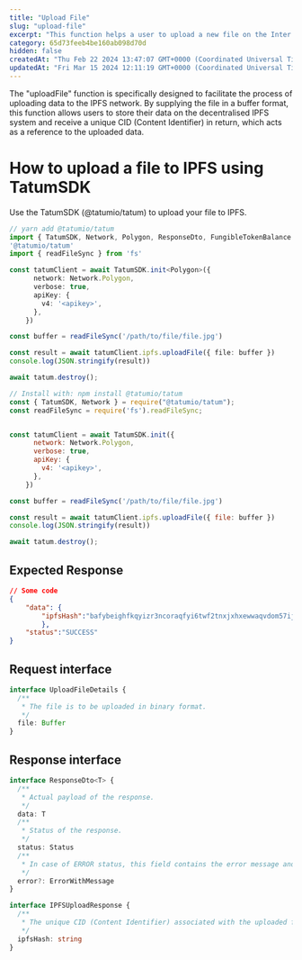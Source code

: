 ```yaml
---
title: "Upload File"
slug: "upload-file"
excerpt: "This function helps a user to upload a new file on the Inter Planetary File Storage"
category: 65d73feeb4be160ab098d70d
hidden: false
createdAt: "Thu Feb 22 2024 13:47:07 GMT+0000 (Coordinated Universal Time)"
updatedAt: "Fri Mar 15 2024 12:11:19 GMT+0000 (Coordinated Universal Time)"
---
```

The "uploadFile" function is specifically designed to facilitate the process of uploading data to the IPFS network. By supplying the file in a buffer format, this function allows users to store their data on the decentralised IPFS system and receive a unique CID (Content Identifier) in return, which acts as a reference to the uploaded data.

# How to upload a file to IPFS using TatumSDK

Use the TatumSDK (@tatumio/tatum) to upload your file to IPFS.

```typescript
// yarn add @tatumio/tatum
import { TatumSDK, Network, Polygon, ResponseDto, FungibleTokenBalance } from 
'@tatumio/tatum'
import { readFileSync } from 'fs'

const tatumClient = await TatumSDK.init<Polygon>({
      network: Network.Polygon,
      verbose: true,
      apiKey: {
        v4: '<apikey>',
      },
    })

const buffer = readFileSync('/path/to/file/file.jpg')

const result = await tatumClient.ipfs.uploadFile({ file: buffer })
console.log(JSON.stringify(result))

await tatum.destroy();
```
```javascript
// Install with: npm install @tatumio/tatum
const { TatumSDK, Network } = require("@tatumio/tatum");
const readFileSync = require('fs').readFileSync;


const tatumClient = await TatumSDK.init({
      network: Network.Polygon,
      verbose: true,
      apiKey: {
        v4: '<apikey>',
      },
    })

const buffer = readFileSync('/path/to/file/file.jpg')

const result = await tatumClient.ipfs.uploadFile({ file: buffer })
console.log(JSON.stringify(result))

await tatum.destroy();
```

## Expected Response

```json
// Some code
{
    "data": {
        "ipfsHash":"bafybeighfkqyizr3ncoraqfyi6twf2tnxjxhxewwaqvdom57ijiudh5w7y"
        },
    "status":"SUCCESS"
}
```

## Request interface

```typescript
interface UploadFileDetails {
  /**
   * The file is to be uploaded in binary format.
   */
  file: Buffer
}
```

## Response interface

```typescript
interface ResponseDto<T> {
  /**
   * Actual payload of the response.
   */
  data: T
  /**
   * Status of the response.
   */
  status: Status
  /**
   * In case of ERROR status, this field contains the error message and detailed description.
   */
  error?: ErrorWithMessage
}

interface IPFSUploadResponse {
  /**
   * The unique CID (Content Identifier) associated with the uploaded file.
   */
  ipfsHash: string
}
```
